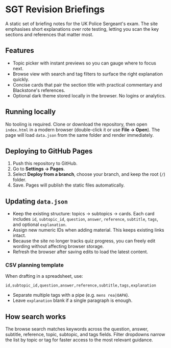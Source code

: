 # SGT Revision Briefings

A static set of briefing notes for the UK Police Sergeant's exam. The site emphasises short explanations over rote testing, letting you scan the key sections and references that matter most.

## Features
- Topic picker with instant previews so you can gauge where to focus next.
- Browse view with search and tag filters to surface the right explanation quickly.
- Concise cards that pair the section title with practical commentary and Blackstone's references.
- Optional dark theme stored locally in the browser. No logins or analytics.

## Running locally
No tooling is required. Clone or download the repository, then open `index.html` in a modern browser (double-click it or use **File → Open**). The page will load `data.json` from the same folder and render immediately.

## Deploying to GitHub Pages
1. Push this repository to GitHub.
2. Go to **Settings → Pages**.
3. Select **Deploy from a branch**, choose your branch, and keep the root (`/`) folder.
4. Save. Pages will publish the static files automatically.

## Updating `data.json`
- Keep the existing structure: topics → subtopics → cards. Each card includes `id`, `subtopic_id`, `question`, `answer`, `reference`, `subtitle`, `tags`, and optional `explanation`.
- Assign new numeric IDs when adding material. This keeps existing links intact.
- Because the site no longer tracks quiz progress, you can freely edit wording without affecting browser storage.
- Refresh the browser after saving edits to load the latest content.

### CSV planning template
When drafting in a spreadsheet, use:
```
id,subtopic_id,question,answer,reference,subtitle,tags,explanation
```
- Separate multiple tags with a pipe (e.g. `mens rea|OAPA`).
- Leave `explanation` blank if a single paragraph is enough.

## How search works
The browse search matches keywords across the question, answer, subtitle, reference, topic, subtopic, and tags fields. Filter dropdowns narrow the list by topic or tag for faster access to the most relevant guidance.
